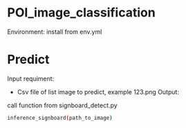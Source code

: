 # POI_image_classification

Environment: install from env.yml

# Predict
Input requiment:
 - Csv file of list image to predict, example 123.png
Output:
 
call function from signboard_detect.py
```sh
inference_signboard(path_to_image)
```
